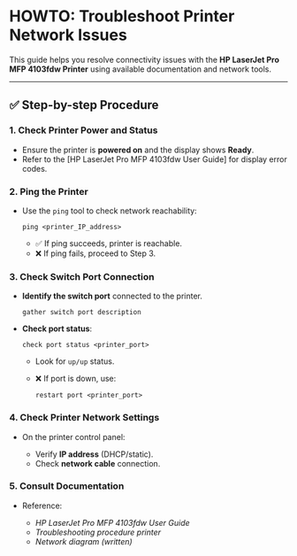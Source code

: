 # HOWTO: Troubleshoot Printer Network Issues

This guide helps you resolve connectivity issues with the **HP LaserJet Pro MFP 4103fdw Printer** using available documentation and network tools.

---

## ✅ Step-by-step Procedure

### 1. **Check Printer Power and Status**

- Ensure the printer is **powered on** and the display shows **Ready**.
- Refer to the \[HP LaserJet Pro MFP 4103fdw User Guide] for display error codes.

### 2. **Ping the Printer**

- Use the `ping` tool to check network reachability:

  ```
  ping <printer_IP_address>
  ```

  - ✅ If ping succeeds, printer is reachable.
  - ❌ If ping fails, proceed to Step 3.

### 3. **Check Switch Port Connection**

- **Identify the switch port** connected to the printer.

  ```
  gather switch port description
  ```

- **Check port status**:

  ```
  check port status <printer_port>
  ```

  - Look for `up/up` status.
  - ❌ If port is down, use:

    ```
    restart port <printer_port>
    ```

### 4. **Check Printer Network Settings**

- On the printer control panel:

  - Verify **IP address** (DHCP/static).
  - Check **network cable** connection.

### 5. **Consult Documentation**

- Reference:

  - _HP LaserJet Pro MFP 4103fdw User Guide_
  - _Troubleshooting procedure printer_
  - _Network diagram (written)_
